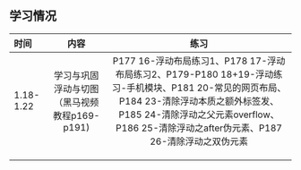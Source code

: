 ## 学习情况

| 时间      |                     内容                     |                             练习                             |
| :-------- | :------------------------------------------: | :----------------------------------------------------------: |
| 1.18-1.22 | 学习与巩固浮动与切图（黑马视频教程p169-p191) | P177 16-浮动布局练习1、P178 17-浮动布局练习2、P179-P180 18+19-浮动练习-手机模块、P181 20-常见的网页布局、P184 23-清除浮动本质之额外标签发、P185 24-清除浮动之父元素overflow、P186 25-清除浮动之after伪元素、P187 26-清除浮动之双伪元素 |
|           |                                              |                                                              |
|           |                                              |                                                              |
|           |                                              |                                                              |

